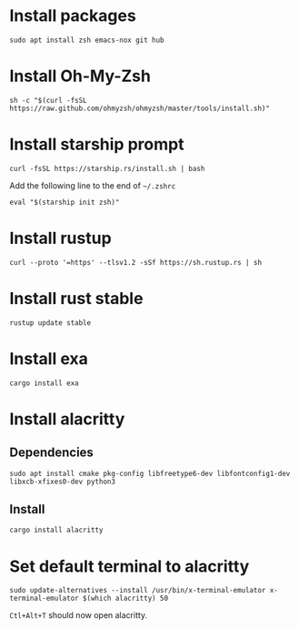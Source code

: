 # Install packages
```
sudo apt install zsh emacs-nox git hub
```

# Install Oh-My-Zsh
```
sh -c "$(curl -fsSL https://raw.github.com/ohmyzsh/ohmyzsh/master/tools/install.sh)"
```

# Install starship prompt
```
curl -fsSL https://starship.rs/install.sh | bash
```

Add the following line to the end of `~/.zshrc`
```
eval "$(starship init zsh)"
```

# Install rustup
```
curl --proto '=https' --tlsv1.2 -sSf https://sh.rustup.rs | sh
```

# Install rust stable
```
rustup update stable
```

# Install exa
```
cargo install exa
```

# Install alacritty

## Dependencies
```
sudo apt install cmake pkg-config libfreetype6-dev libfontconfig1-dev libxcb-xfixes0-dev python3
```

## Install
```
cargo install alacritty
```

# Set default terminal to alacritty
```
sudo update-alternatives --install /usr/bin/x-terminal-emulator x-terminal-emulator $(which alacritty) 50
```

`Ctl+Alt+T` should now open alacritty.

